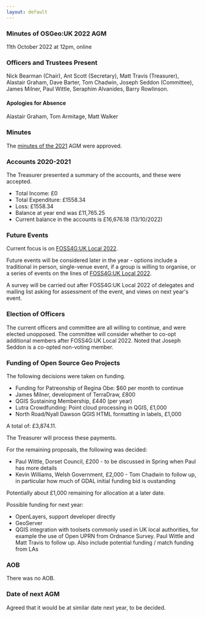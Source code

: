 ```yaml
---
layout: default
---
```


### Minutes of OSGeo:UK 2022 AGM
11th October 2022 at 12pm, online

### Officers and Trustees Present
Nick Bearman (Chair), Ant Scott (Secretary), Matt Travis (Treasurer), Alastair Graham, Dave Barter, Tom Chadwin, Joseph Seddon (Committee), James Milner, Paul Wittle, Seraphim Alvanides, Barry Rowlinson.

#### Apologies for Absence
Alastair Graham, Tom Armitage, Matt Walker

### Minutes
The [minutes of the 2021](https://uk.osgeo.org/agm/agm2021minutes.html) AGM were approved. 

### Accounts 2020-2021
The Treasurer presented a summary of the accounts, and these were accepted.

* Total Income: £0
* Total Expenditure: £1558.34
* Loss: £1558.34
* Balance at year end was £11,765.25
* Current balance in the accounts is £16,676.18 (13/10/2022)

### Future Events
Current focus is on [FOSS4G:UK Local 2022](https://uk.osgeo.org/foss4guk2022local/).

Future events will be considered later in the year - options include a traditional in person, single-venue event, if a group is willing to organise, or a series of events on the lines of [FOSS4G:UK Local 2022](https://uk.osgeo.org/foss4guk2022local/).

A survey will be carried out after FOSS4G:UK Local 2022 of delegates and mailing list asking for assessment of the event, and views on next year's event.

### Election of Officers
The current officers and committee are all willing to continue, and were elected unopposed. The committee will consider whether to co-opt additional members after FOSS4G:UK Local 2022. Noted that Joseph Seddon is a co-opted non-voting member.

### Funding of Open Source Geo Projects
The following decisions were taken on funding.
* Funding for Patreonship of Regina Obe: $60 per month to continue
* James Milner, development of TerraDraw, £800
* QGIS Sustaining Membership, £440 (per year)
* Lutra Crowdfunding: Point cloud processing in QGIS, £1,000
* North Road/Nyall Dawson QGIS HTML formatting in labels, £1,000

A total of: £3,874.11.

The Treasurer will process these payments.

For the remaining proposals, the following was decided:
* Paul Wittle, Dorset Council, £200 - to be discussed in Spring when Paul has more details
* Kevin Williams, Welsh Government, £2,000 - Tom Chadwin to follow up, in particular how much of GDAL initial funding bid is oustanding

Potentially about £1,000 remaining for allocation at a later date.

Possible funding for next year:
* OpenLayers, support developer directly
* GeoServer
* QGIS integration with toolsets commonly used in UK local authorities, for example the use of Open UPRN from Ordnance Survey. Paul Wittle and Matt Travis to follow up. Also include potential funding / match funding from LAs

### AOB
There was no AOB.

### Date of next AGM
Agreed that it would be at similar date next year, to be decided.
